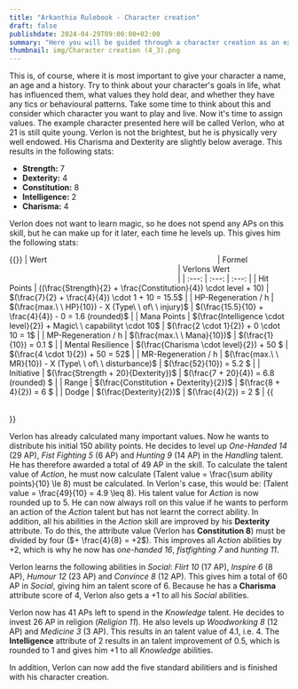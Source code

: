 ```yaml
---
title: "Arkanthia Rulebook - Character creation"
draft: false
publishdate: 2024-04-29T09:00:00+02:00
summary: "Here you will be guided through a character creation as an example."
thumbnail: img/Character creation (4_3).png
---
```


This is, of course, where it is most important to give your character a name, an age and a history. Try to think about your character's goals in life, what has influenced them, what values they hold dear, and whether they have any tics or behavioural patterns. Take some time to think about this and consider which character you want to play and live.
Now it's time to assign values. The example character presented here will be called Verlon, who at 21 is still quite young. Verlon is not the brightest, but he is physically very well endowed. His Charisma and Dexterity are slightly below average. This results in the following stats:

* **Strength:** 7
* **Dexterity:** 4
* **Constitution:** 8
* **Intelligence:** 2
* **Charisma:** 4


Verlon does not want to learn magic, so he does not spend any APs on this skill, but he can make up for it later, each time he levels up. This gives him the following stats:

{{<table>}}
| Wert <img width=300/> | Formel <img width=300/> | Verlons Wert <img width=300/> |
| :---: | :---: | :---: |
| Hit Points | \((\frac{Strength}{2} + \frac{Constitution}{4}) \cdot level + 10\) | $(\frac{7}{2} + \frac{4}{4}) \cdot 1 + 10 = 15.5$ |
| HP-Regeneration / h | $(\frac{max.\ \ HP}{10}) - X (Type\ \ of\ \ injury)$ | $(\frac{15.5}{10} + \frac{4}{4}) - 0 = 1.6 (rounded)$ |
| Mana Points | $(\frac{Intelligence \cdot level}{2}) + Magic\ \ capabilityt \cdot 10$ | $(\frac{2 \cdot 1}{2}) + 0 \cdot 10 = 1$ |
| MP-Regeneration / h | $(\frac{max.\ \ Mana}{10})$ | $(\frac{1}{10}) = 0.1 $ |
| Mental Resilience | $(\frac{Charisma \cdot level}{2}) + 50 $ | $(\frac{4 \cdot 1}{2}) + 50 = 52$ |
| MR-Regeneration / h | $(\frac{max.\ \ MR}{10}) - X (Type\ \ of\ \ disturbance)$ | $(\frac{52}{10}) = 5.2 $ |
| Initiative | $(\frac{Strength + 20}{Dexterity})$ | $(\frac{7 + 20}{4}) = 6.8 (rounded) $ |
| Range | $(\frac{Constitution + Dexterity}{2})$ | $(\frac{8 + 4}{2}) = 6 $ |
| Dodge | $(\frac{Dexterity}{2})$ | $(\frac{4}{2}) = 2 $ |
{{</table>}}

Verlon has already calculated many important values. Now he wants to distribute his initial 150 ability points. He decides to level up *One-Handed 14* (29 AP), *Fist Fighting 5* (6 AP) and *Hunting 9* (14 AP) in the *Handling* talent. He has therefore awarded a total of 49 AP in the skill. To calculate the talent value of *Action*, he must now calculate \(Talent value = \frac{\sum ability points}{10} \le 8\) must be calculated. In Verlon's case, this would be: \(Talent value = \frac{49}{10} = 4.9 \leq 8\). His talent value for *Action* is now rounded up to 5. He can now always roll on this value if he wants to perform an action of the *Action* talent but has not learnt the correct ability. In addition, all his abilities in the *Action* skill are improved by his **Dexterity** attribute. To do this, the attribute value (Verlon has **Constitution 8**) must be divided by four ($+ \frac{4}{8} = +2$). This improves all *Action* abilities by +2, which is why he now has *one-handed 16*, *fistfighting 7* and *hunting 11*.

Verlon learns the following abilities in *Social*: *Flirt 10* (17 AP), *Inspire 6* (8 AP), *Humour 12* (23 AP) and *Convince 8* (12 AP). This gives him a total of 60 AP in *Social*, giving him an talent score of 6. Because he has a **Charisma** attribute score of 4, Verlon also gets a +1 to all his *Social* abilities.

Verlon now has 41 APs left to spend in the *Knowledge* talent. He decides to invest 26 AP in religion (*Religion 11*). He also levels up *Woodworking 8* (12 AP) and *Medicine 3* (3 AP). This results in an talent value of 4.1, i.e. 4. The **Intelligence** attribute of 2 results in an talent improvement of 0.5, which is rounded to 1 and gives him +1 to all *Knowledge* abilities.

In addition, Verlon can now add the five standard abilitiers and is finished with his character creation.
